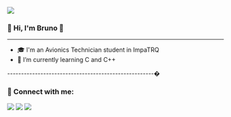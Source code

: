 ![](https://github.com/chubykk/minombre/blob/main/brunocolombo.gif)

### 👋 Hi, I'm Bruno 👋

---------------------------------------------------

* 🎓 I'm an Avionics Technician student in ImpaTRQ
* 🌱 I’m currently learning C and C++

-----------------------------------------------------�

### 📲 Connect with me:

<a href="https://steamcommunity.com/profiles/76561198879005233/" target="_blank"><img src="https://img.shields.io/badge/Steam-000000?style=for-the-badge&logo=steam&logoColor=white" target="_blank"></a>
<a href="https://www.instagram.com/brunoo.colombo" target="_blank"><img src="https://img.shields.io/badge/Instagram-E4405F?style=for-the-badge&logo=instagram&logoColor=white" target="_blank"></a>
<a href="bruno.colombo.genlot@gmail.com" target="_blank"><img src="https://img.shields.io/badge/Gmail-D14836?style=for-the-badge&logo=gmail&logoColor=white" target="_blank"></a>


